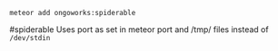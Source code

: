 `meteor add ongoworks:spiderable`

#spiderable
Uses port as set in meteor port and /tmp/ files instead of `/dev/stdin`

